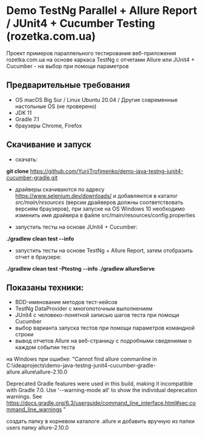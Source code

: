 # Demo TestNg Parallel + Allure Report / JUnit4 + Cucumber Testing (rozetka.com.ua)
Проект примеров параллельного тестирования веб-приложения rozetka.com.ua на основе каркаса TestNg с отчетами Allure или JUnit4 + Cucumber - на выбор при помощи параметров
## Предварительные требования
- OS macOS Big Sur / Linux Ubuntu 20.04 / Другие современные настольные OS (не проверено)
- JDK 11
- Gradle 7.1
- браузеры Chrome, Firefox
## Скачивание и запуск
- скачать:

**git clone** https://github.com/YuriiTrofimenko/demo-java-testng-junit4-cucumber-gradle.git

- драйверы скачиваются по адресу https://www.selenium.dev/downloads/ и добавляются в каталог _src/main/resources_ (версии драйверов должны соответствовать версиям браузеров), при запуске на OS Windows 10 необходимо изменить имя драйвера в файле src/main/resources/config.properties

- запустить тесты на основе JUnit4 + Cucumber:

**./gradlew clean test --info**

- запустить тесты на основе TestNg + Allure Report, затем отобразить отчет в браузере:

**./gradlew clean test -Ptestng --info**
**./gradlew allureServe**

## Показаны техники:
- BDD-именование методов тест-кейсов
- TestNg DataProvider с многопоточным выполнением
- JUnit4 с человеко-понятной записью шагов теста при помощи Cucumber
- выбор варианта запуска тестов при помощи параметров командной строки
- вывод отчетов Allure на веб-страницу с подробными сведениями о каждом событии теста

на Windows при ошибке: "Cannot find allure commanline in C:\ideaprojects\demo-java-testng-junit4-cucumber-gradle-allure\.allure\allure-2.10.0

Deprecated Gradle features were used in this build, making it incompatible with Gradle 7.0.
Use '--warning-mode all' to show the individual deprecation warnings.
See https://docs.gradle.org/6.3/userguide/command_line_interface.html#sec:command_line_warnings
"

cоздать папку в корневом каталоге .allure и добавить вручную из папки users папку allure-2.10.0